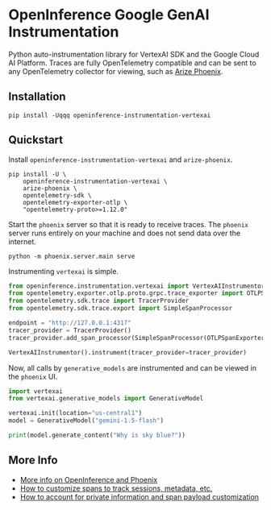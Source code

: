 # OpenInference Google GenAI Instrumentation 

Python auto-instrumentation library for VertexAI SDK and the Google Cloud AI Platform. Traces are fully OpenTelemetry compatible and can be sent to any OpenTelemetry collector for viewing, such as [Arize Phoenix](https://github.com/Arize-ai/phoenix).

<!-- [![pypi](https://badge.fury.io/py/openinference-instrumentation-vertexai.svg)](https://pypi.org/project/openinference-instrumentation-vertexai/) -->

## Installation

```shell
pip install -Uqqq openinference-instrumentation-vertexai
```

## Quickstart

Install `openinference-instrumentation-vertexai` and `arize-phoenix`.


```shell
pip install -U \
    openinference-instrumentation-vertexai \
    arize-phoenix \
    opentelemetry-sdk \
    opentelemetry-exporter-otlp \
    "opentelemetry-proto>=1.12.0"
```

Start the `phoenix` server so that it is ready to receive traces.
The `phoenix` server runs entirely on your machine and does not send data over the internet.

```shell
python -m phoenix.server.main serve
```

Instrumenting `vertexai` is simple.

```python
from openinference.instrumentation.vertexai import VertexAIInstrumentor
from opentelemetry.exporter.otlp.proto.grpc.trace_exporter import OTLPSpanExporter
from opentelemetry.sdk.trace import TracerProvider
from opentelemetry.sdk.trace.export import SimpleSpanProcessor

endpoint = "http://127.0.0.1:4317"
tracer_provider = TracerProvider()
tracer_provider.add_span_processor(SimpleSpanProcessor(OTLPSpanExporter(endpoint)))

VertexAIInstrumentor().instrument(tracer_provider=tracer_provider)
```

Now, all calls by `generative_models` are instrumented and can be viewed in the `phoenix` UI.

```python
import vertexai
from vertexai.generative_models import GenerativeModel

vertexai.init(location="us-central1")
model = GenerativeModel("gemini-1.5-flash")

print(model.generate_content("Why is sky blue?"))
```

## More Info

* [More info on OpenInference and Phoenix](https://docs.arize.com/phoenix)
* [How to customize spans to track sessions, metadata, etc.](https://github.com/Arize-ai/openinference/tree/main/python/openinference-instrumentation#customizing-spans)
* [How to account for private information and span payload customization](https://github.com/Arize-ai/openinference/tree/main/python/openinference-instrumentation#tracing-configuration)
